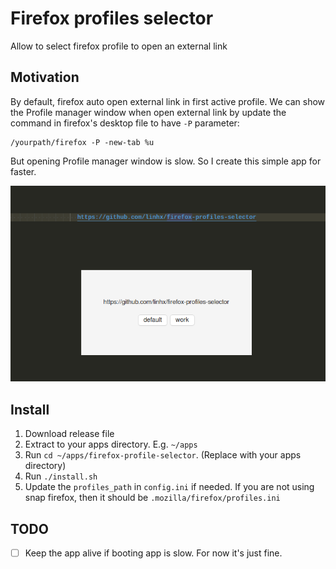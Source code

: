 # Firefox profiles selector

Allow to select firefox profile to open an external link

## Motivation

By default, firefox auto open external link in first active profile.
We can show the Profile manager window when open external link by update the command in firefox's desktop file to have `-P` parameter:

```plantext
/yourpath/firefox -P -new-tab %u
```

But opening Profile manager window is slow. So I create this simple app for faster.

![showcase](./showcase.png)

## Install

1. Download release file
2. Extract to your apps directory. E.g. `~/apps`
3. Run `cd ~/apps/firefox-profile-selector`. (Replace with your apps directory)
4. Run `./install.sh`
5. Update the `profiles_path` in `config.ini` if needed. If you are not using snap firefox, then it should be `.mozilla/firefox/profiles.ini`

## TODO

- [ ] Keep the app alive if booting app is slow. For now it's just fine.
